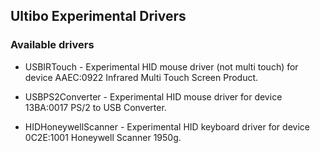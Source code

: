 ## Ultibo Experimental Drivers

### Available drivers

* USBIRTouch - Experimental HID mouse driver (not multi touch) for device AAEC:0922 Infrared Multi Touch Screen Product.

* USBPS2Converter - Experimental HID mouse driver for device 13BA:0017 PS/2 to USB Converter.

* HIDHoneywellScanner - Experimental HID keyboard driver for device 0C2E:1001 Honeywell Scanner 1950g.

